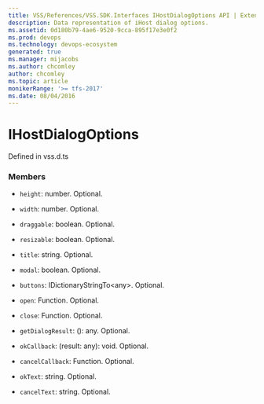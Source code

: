 ```yaml
---
title: VSS/References/VSS.SDK.Interfaces IHostDialogOptions API | Extensions for Azure DevOps Services
description: Data representation of iHost dialog options.
ms.assetid: 0d180b79-4ae6-9520-9cca-895f17e3e0f2
ms.prod: devops
ms.technology: devops-ecosystem
generated: true
ms.manager: mijacobs
ms.author: chcomley
author: chcomley
ms.topic: article
monikerRange: '>= tfs-2017'
ms.date: 08/04/2016
---
```


# IHostDialogOptions

Defined in vss.d.ts



### Members

* `height`: number. Optional. 

* `width`: number. Optional. 

* `draggable`: boolean. Optional. 

* `resizable`: boolean. Optional. 

* `title`: string. Optional. 

* `modal`: boolean. Optional. 

* `buttons`: IDictionaryStringTo&lt;any&gt;. Optional. 

* `open`: Function. Optional. 

* `close`: Function. Optional. 

* `getDialogResult`: (): any. Optional. 

* `okCallback`: (result: any): void. Optional. 

* `cancelCallback`: Function. Optional. 

* `okText`: string. Optional. 

* `cancelText`: string. Optional. 

